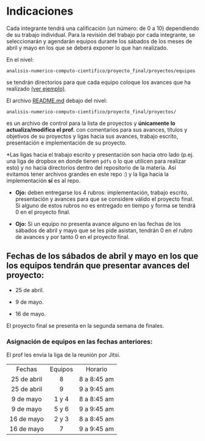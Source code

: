 # Indicaciones

Cada integrante tendrá una calificación (un número: de 0 a 10) dependiendo de su trabajo individual. Para la revisión del trabajo por cada integrante, se seleccionarán y agendarán equipos durante los sábados de los meses de abril y mayo en los que se deberá exponer lo que han realizado.

En el nivel:  

`analisis-numerico-computo-cientifico/proyecto_final/proyectos/equipos`

se tendrán directorios para que cada equipo coloque los avances que ha realizado [(ver ejemplo)](../proyectos/equipos/equipo_ejemplo).


El archivo [README.md](../proyectos) debajo del nivel:

 `analisis-numerico-computo-cientifico/proyecto_final/proyectos/
` 

es un archivo de control para la lista de proyectos y **únicamente lo actualiza/modifica el prof.** con comentarios para sus avances, títulos y objetivos de su proyectos y ligas hacia sus avances, trabajo escrito, presentación e implementación de su proyecto.

*Las ligas hacia el trabajo escrito y presentación son hacia otro lado (p.ej. una liga de dropbox en donde tienen `pdfs` o lo que utilicen para realizar esto) y no hacia directorios dentro del repositorio de la materia. Así evitamos tener archivos grandes en este repo :) y la liga hacia la implementación **sí** es al repo.

* **Ojo:** deben entregarse los 4 rubros: implementación, trabajo escrito, presentación y avances para que se considere válido el proyecto final. Si alguno de estos rubros no es entregado en tiempo y forma se tendrá 0 en el proyecto final.

* **Ojo:** Si un equipo no presenta avance alguno en las fechas de los sábados de abril y mayo que se les pide asistan, tendrán 0 en el rubro de avances y por tanto 0 en el proyecto final. 

 ## Fechas de los sábados de abril y mayo en los que los equipos tendrán que presentar avances  del proyecto:

* 25 de abril.

* 9 de mayo.

* 16 de mayo. 


El proyecto final se presenta en la segunda semana de finales.


### Asignación de equipos en las fechas anteriores:

El prof les envía la liga de la reunión por Jitsi.

||||
|:---:|:---:|:---:|
|Fechas|Equipos|Horario|
|25 de abril|8|8 a 8:45 am|
|25 de abril|9|9 a 9:45 am|
|9 de mayo|1 y 4|8 a 8:45 am|
|9 de mayo|5 y 6|9 a 9:45 am|
|16 de mayo|2 y 3|8 a 8:45 am|
|16 de mayo|7|9 a 9:45 am|








